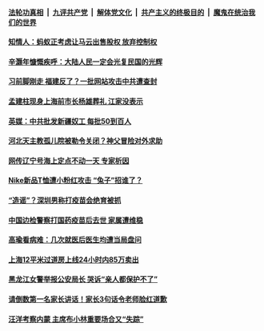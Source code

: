 

####  [法轮功真相](../../../../basic/blob/master/README.md?t=04180502) &nbsp;|&nbsp; [九评共产党](../../../../9ping.md/blob/master/README.md?t=04180502) &nbsp;|&nbsp; [解体党文化](../../../../jtdwh.md/blob/master/README.md?t=04180502)  &nbsp;|&nbsp; [共产主义的终极目的](../../../../gczydzjmd.md/blob/master/README.md?t=04180502) &nbsp;|&nbsp; [魔鬼在统治我们的世界](../../../../mgztzwmdsj.md/blob/master/README.md?t=04180502) 

#### [知情人：蚂蚁正考虑让马云出售股权 放弃控制权](../pages/soh5/496106.md?t=04180502) 
#### [辛灏年慷慨疾呼：大陆人民一定会光复民国的光辉](../pages/soh5/496040.md?t=04180502) 
#### [习前脚刚走 福建反了？一批网站攻击中共遭查封](../pages/soh5/496028.md?t=04180502) 
#### [孟建柱现身上海前市长杨雄葬礼 江家没表示](../pages/soh5/495992.md?t=04180502) 
#### [英媒：中共批发新疆奴工 每批50到百人](../pages/soh5/495977.md?t=04180502) 
#### [河北天主教孤儿院被勒令关闭？神父冒险对外求助](../pages/soh5/495926.md?t=04180502) 
#### [网传辽宁号海上定点不动一天 专家析因](../pages/soh5/495911.md?t=04180502) 
#### [Nike新品T恤遭小粉红攻击 “兔子”招谁了？](../pages/soh5/495893.md?t=04180502) 
#### [“造谣”？深圳男称打疫苗会绝育被抓](../pages/soh5/495716.md?t=04180502) 
#### [中国边检警察打国药疫苗后去世 家属遭维稳](../pages/soh5/495767.md?t=04180502) 
#### [高瑜看病难：几次就医后医生均遭当局盘问](../pages/soh5/495725.md?t=04180502) 
#### [上海12平米过道房上线24小时内85万卖出](../pages/soh5/495707.md?t=04180502) 
#### [黑龙江女警举报公安局长 哭诉“亲人都保护不了”](../pages/soh5/495689.md?t=04180502) 
#### [请倒数第一名家长讲话！家长3句话令老师脸红道歉](../pages/soh5/495692.md?t=04180502) 
#### [汪洋考察内蒙 主席布小林重要场合又“失踪” ](../pages/soh5/495650.md?t=04180502) 
